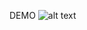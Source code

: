 
DEMO
![alt text](https://github.com/ducan3007/temp/blob/master/DIctionary1/src/Bomberman_demo.png)
